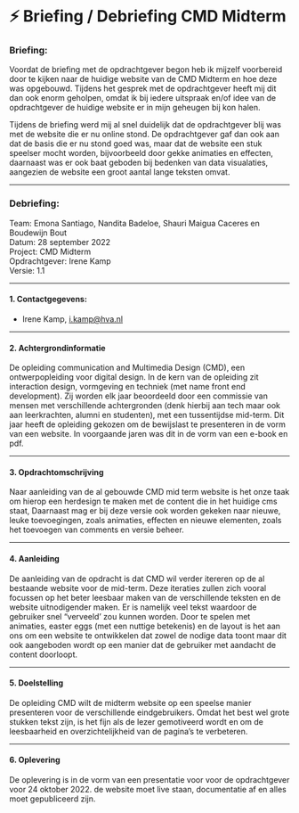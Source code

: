 # ⚡️ Briefing / Debriefing CMD Midterm

### Briefing:

Voordat de briefing met de opdrachtgever begon heb ik mijzelf voorbereid door te kijken naar de huidige website van de CMD Midterm en hoe deze was opgebouwd. Tijdens het gesprek met de opdrachtgever heeft mij dit dan ook enorm geholpen, omdat ik bij iedere uitspraak en/of idee van de opdrachtgever de huidige website er in mijn geheugen bij kon halen.

Tijdens de briefing werd mij al snel duidelijk dat de opdrachtgever blij was met de website die er nu online stond. De opdrachtgever gaf dan ook aan dat de basis die er nu stond goed was, maar dat de website een stuk speelser mocht worden, bijvoorbeeld door gekke animaties en effecten, daarnaast was er ook baat geboden bij bedenken van data visualaties, aangezien de website een groot aantal lange teksten omvat.

<hr>

### Debriefing:

Team: Emona Santiago, Nandita Badeloe, Shauri Maigua Caceres en Boudewijn Bout
<br>
Datum: 28 september 2022
<br>
Project: CMD Midterm
<br>
Opdrachtgever: Irene Kamp
<br>
Versie: 1.1

<hr>

#### 1. Contactgegevens:

* Irene Kamp, i.kamp@hva.nl

<hr>

#### 2. Achtergrondinformatie

De opleiding communication and Multimedia Design (CMD), een ontwerpopleiding voor
digital design. In de kern van de opleiding zit interaction design, vormgeving en techniek
(met name front end development). Zij worden elk jaar beoordeeld door een commissie van
mensen met verschillende achtergronden (denk hierbij aan tech maar ook aan leerkrachten,
alumni en studenten), met een tussentijdse mid-term. Dit jaar heeft de opleiding gekozen om
de bewijslast te presenteren in de vorm van een website. In voorgaande jaren was dit in de
vorm van een e-book en pdf.

<hr>

#### 3. Opdrachtomschrijving

Naar aanleiding van de al gebouwde CMD mid term website is het onze taak om hierop een
herdesign te maken met de content die in het huidige cms staat, Daarnaast mag er bij deze versie ook worden gekeken naar nieuwe, leuke toevoegingen, zoals animaties, effecten en nieuwe elementen, zoals het toevoegen van comments en versie beheer.

<hr>

#### 4. Aanleiding

De aanleiding van de opdracht is dat CMD wil verder itereren op de al bestaande website voor de mid-term. Deze iteraties zullen zich vooral focussen op het beter leesbaar maken van de verschillende teksten en de website uitnodigender maken. Er is namelijk veel tekst waardoor de gebruiker snel “verveeld’ zou kunnen worden. Door te spelen met animaties, easter eggs (met een nuttige betekenis) en de layout is het aan ons om een website te ontwikkelen dat zowel de nodige data toont maar dit ook aangeboden wordt op een manier dat de gebruiker met aandacht de content doorloopt.

<hr>

#### 5. Doelstelling

De opleiding CMD wilt de midterm website op een speelse manier presenteren voor de verschillende eindgebruikers. Omdat het best wel grote stukken tekst zijn, is het fijn als de lezer gemotiveerd wordt en om de leesbaarheid en overzichtelijkheid van de pagina’s te verbeteren.

<hr>

#### 6. Oplevering

De oplevering is in de vorm van een presentatie voor voor de opdrachtgever voor 24 oktober 2022. de website moet live staan, documentatie af en alles moet gepubliceerd zijn.



